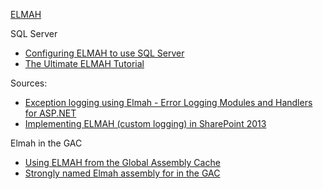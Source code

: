 
[ELMAH](https://elmah.github.io/)


SQL Server
* [Configuring ELMAH to use SQL Server](http://www.andyfrench.info/2014/07/configuring-elmah-to-use-sql-server.html)
* [The Ultimate ELMAH Tutorial](https://blog.elmah.io/elmah-tutorial/)

Sources:
* [Exception logging using Elmah - Error Logging Modules and Handlers for ASP.NET](https://www.codeproject.com/Articles/186237/Exception-logging-using-Elmah-Error-Logging-Module)
* [Implementing ELMAH (custom logging) in SharePoint 2013](https://sidteche.blogspot.com.es/2014/08/implement-elmah-custom-logging-in.html)

Elmah in the GAC
* [Using ELMAH from the Global Assembly Cache](https://www.codeproject.com/Articles/235201/ELMAH-in-the-GAC-Using-ELMAH-from-the-Global-Assem)
* [Strongly named Elmah assembly for in the GAC](https://github.com/aadje/elmah.gac.powershell)
